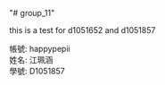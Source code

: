 "# group_11" 


this is a test for d1051652 and d1051857

帳號: happypepii <br/>
姓名: 江珮涵 <br/>
學號: D1051857 
